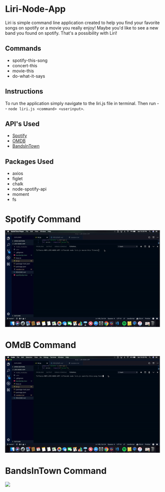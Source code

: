 Liri-Node-App
=============
Liri is simple command line application created to help you find your favorite songs on spotify or a movie you really enjoy! Maybe you'd like to see a new band you found on spotify. That's a possibility with Liri!

Commands
--------
* spotify-this-song
* concert-this
* movie-this
* do-what-it-says

Instructions
------------
To run the application simply navigate to the liri.js file in terminal. Then run -- `node liri.js <command> <userinput>`.

API's Used
----------
* [Spotify](https://developer.spotify.com/documentation/web-api/)
* [OMDB](http://www.omdbapi.com/)
* [BandsInTown](http://www.artists.bandsintown.com/bandsintown-api)

Packages Used
--------------
* axios
* figlet
* chalk
* node-spotify-api
* moment
* fs

Spotify Command
================
![](gifs/spotify.gif)

OMdB Command
=============
![](gifs/omdb.gif)

BandsInTown Command
====================
![](gifs/bandintown.gif)
